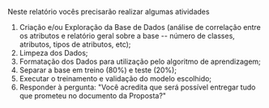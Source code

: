 Neste relatório vocês precisarão realizar algumas atividades

1. Criação e/ou Exploração da Base de Dados (análise de correlação entre
   os atributos e relatório geral sobre a base -- número de classes,
   atributos, tipos de atributos, etc);
2. Limpeza dos Dados;
3. Formatação dos Dados para utilização pelo algoritmo de aprendizagem;
4. Separar a base em treino (80%) e teste (20%);
5. Executar o treinamento e validação do modelo escolhido;
6. Responder à pergunta: "Você acredita que será possível entregar tudo que prometeu no documento da Proposta?"
